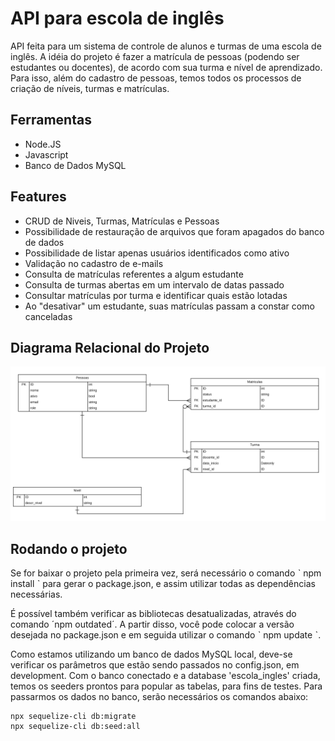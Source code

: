# API para escola de inglês
 API feita para um sistema de controle de alunos e turmas de uma escola de inglês. A idéia do projeto é fazer a matrícula de pessoas (podendo ser estudantes ou docentes), de acordo com sua turma e nível de aprendizado. Para isso, além do cadastro de pessoas, temos todos os processos de criação de níveis, turmas e matrículas.

## Ferramentas
- Node.JS
- Javascript
- Banco de Dados MySQL

## Features
- CRUD de Niveis, Turmas, Matrículas e Pessoas
- Possibilidade de restauração de arquivos que foram apagados do banco de dados
- Possibilidade de listar apenas usuários identificados como ativo
- Validação no cadastro de e-mails
- Consulta de matrículas referentes a algum estudante
- Consulta de turmas abertas em um intervalo de datas passado
- Consultar matrículas por turma e identificar quais estão lotadas
- Ao "desativar" um estudante, suas matrículas passam a constar como canceladas

## Diagrama Relacional do Projeto
![diagrama](/docs/diagrama-relacional.PNG)

## Rodando o projeto
 Se for baixar o projeto pela primeira vez, será necessário o comando ˋ npm install ˋ para gerar o package.json, e assim utilizar todas as dependências necessárias.
 
 É possível também verificar as bibliotecas desatualizadas, através do comando ´npm outdated´. A partir disso, você pode colocar a versão desejada no package.json e em seguida utilizar o comando ˋ npm update ˋ.

 Como estamos utilizando um banco de dados MySQL local, deve-se verificar os parâmetros que estão sendo passados no config.json, em development. Com o banco conectado e a database 'escola_ingles' criada, temos os seeders prontos para popular as tabelas, para fins de testes. Para passarmos os dados no banco, serão necessários os comandos abaixo:

 ```
 npx sequelize-cli db:migrate
 npx sequelize-cli db:seed:all
 ```

